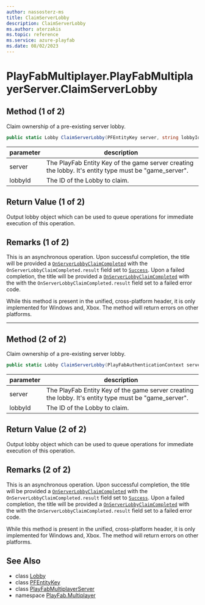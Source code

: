 ```yaml
---
author: nassosterz-ms
title: ClaimServerLobby
description: ClaimServerLobby
ms.author: aterzakis
ms.topic: reference
ms.service: azure-playfab
ms.date: 08/02/2023
---
```


# PlayFabMultiplayer.PlayFabMultiplayerServer.ClaimServerLobby

## Method (1 of 2)

Claim ownership of a pre-existing server lobby.

```csharp
public static Lobby ClaimServerLobby(PFEntityKey server, string lobbyId)
```

| parameter | description |
| --- | --- |
| server | The PlayFab Entity Key of the game server creating the lobby. It's entity type must be "game_server". |
| lobbyId | The ID of the Lobby to claim. |

## Return Value (1 of 2)

Output lobby object which can be used to queue operations for immediate execution of this operation.

## Remarks (1 of 2)

This is an asynchronous operation. Upon successful completion, the title will be provided a [`OnServerLobbyClaimCompleted`](./OnServerLobbyClaimCompleted.md) with the `OnServerLobbyClaimCompleted.result` field set to [`Success`](../LobbyError/Success.md). Upon a failed completion, the title will be provided a [`OnServerLobbyClaimCompleted`](./OnServerLobbyClaimCompleted.md) with the with the `OnServerLobbyClaimCompleted.result` field set to a failed error code.

While this method is present in the unified, cross-platform header, it is only implemented for Windows and, Xbox. The method will return errors on other platforms.

---

## Method (2 of 2)

Claim ownership of a pre-existing server lobby.

```csharp
public static Lobby ClaimServerLobby(PlayFabAuthenticationContext server, string lobbyId)
```

| parameter | description |
| --- | --- |
| server | The PlayFab Entity Key of the game server creating the lobby. It's entity type must be "game_server". |
| lobbyId | The ID of the Lobby to claim. |

## Return Value (2 of 2)

Output lobby object which can be used to queue operations for immediate execution of this operation.

## Remarks (2 of 2)

This is an asynchronous operation. Upon successful completion, the title will be provided a [`OnServerLobbyClaimCompleted`](./OnServerLobbyClaimCompleted.md) with the `OnServerLobbyClaimCompleted.result` field set to [`Success`](../LobbyError/Success.md). Upon a failed completion, the title will be provided a [`OnServerLobbyClaimCompleted`](./OnServerLobbyClaimCompleted.md) with the with the `OnServerLobbyClaimCompleted.result` field set to a failed error code.

While this method is present in the unified, cross-platform header, it is only implemented for Windows and, Xbox. The method will return errors on other platforms.

## See Also

* class [Lobby](../Lobby.md)
* class [PFEntityKey](../PFEntityKey.md)
* class [PlayFabMultiplayerServer](../PlayFabMultiplayer.PlayFabMultiplayerServer.md)
* namespace [PlayFab.Multiplayer](../../PlayFabMultiplayerSDK.md)
